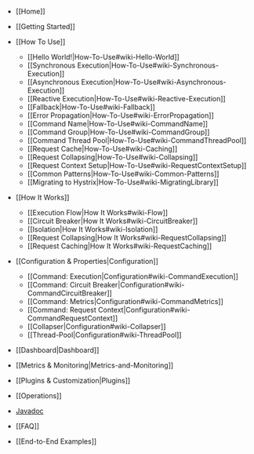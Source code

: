 * [[Home]]
* [[Getting Started]]

* [[How To Use]]
  * [[Hello World!|How-To-Use#wiki-Hello-World]]
  * [[Synchronous Execution|How-To-Use#wiki-Synchronous-Execution]]
  * [[Asynchronous Execution|How-To-Use#wiki-Asynchronous-Execution]]
  * [[Reactive Execution|How-To-Use#wiki-Reactive-Execution]]
  * [[Fallback|How-To-Use#wiki-Fallback]]
  * [[Error Propagation|How-To-Use#wiki-ErrorPropagation]]
  * [[Command Name|How-To-Use#wiki-CommandName]]
  * [[Command Group|How-To-Use#wiki-CommandGroup]]
  * [[Command Thread Pool|How-To-Use#wiki-CommandThreadPool]]
  * [[Request Cache|How-To-Use#wiki-Caching]]
  * [[Request Collapsing|How-To-Use#wiki-Collapsing]]
  * [[Request Context Setup|How-To-Use#wiki-RequestContextSetup]]
  * [[Common Patterns|How-To-Use#wiki-Common-Patterns]]
  * [[Migrating to Hystrix|How-To-Use#wiki-MigratingLibrary]]

* [[How It Works]]
  * [[Execution Flow|How It Works#wiki-Flow]]
  * [[Circuit Breaker|How It Works#wiki-CircuitBreaker]]
  * [[Isolation|How It Works#wiki-Isolation]]
  * [[Request Collapsing|How It Works#wiki-RequestCollapsing]]
  * [[Request Caching|How It Works#wiki-RequestCaching]]

* [[Configuration & Properties|Configuration]]
  * [[Command: Execution|Configuration#wiki-CommandExecution]]
  * [[Command: Circuit Breaker|Configuration#wiki-CommandCircuitBreaker]]
  * [[Command: Metrics|Configuration#wiki-CommandMetrics]]
  * [[Command: Request Context|Configuration#wiki-CommandRequestContext]]
  * [[Collapser|Configuration#wiki-Collapser]]
  * [[Thread-Pool|Configuration#wiki-ThreadPool]]

* [[Dashboard|Dashboard]]
* [[Metrics & Monitoring|Metrics-and-Monitoring]]
* [[Plugins & Customization|Plugins]]
* [[Operations]]

* [Javadoc](http://netflix.github.com/Hystrix/javadoc/)
* [[FAQ]]

* [[End-to-End Examples]]